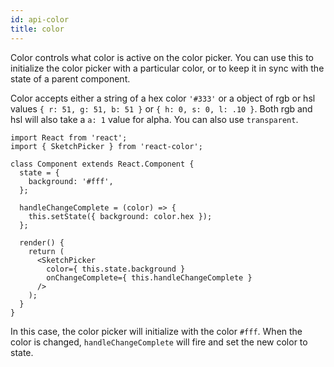 ```yaml
---
id: api-color
title: color
---
```


Color controls what color is active on the color picker. You can use this to initialize the color picker with a particular color, or to keep it in sync with the state of a parent component.

Color accepts either a string of a hex color `'#333'` or a object of rgb or hsl values `{ r: 51, g: 51, b: 51 }` or `{ h: 0, s: 0, l: .10 }`. Both rgb and hsl will also take a `a: 1` value for alpha. You can also use `transparent`.

```
import React from 'react';
import { SketchPicker } from 'react-color';

class Component extends React.Component {
  state = {
    background: '#fff',
  };

  handleChangeComplete = (color) => {
    this.setState({ background: color.hex });
  };

  render() {
    return (
      <SketchPicker
        color={ this.state.background }
        onChangeComplete={ this.handleChangeComplete }
      />
    );
  }
}
```

In this case, the color picker will initialize with the color `#fff`. When the color is changed, `handleChangeComplete` will fire and set the new color to state.
